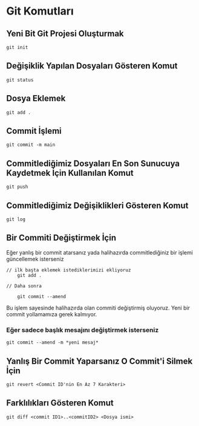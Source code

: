 # Git Komutları

## Yeni Bit Git Projesi Oluşturmak

```
git init
```

## Değişiklik Yapılan Dosyaları Gösteren Komut

```
git status
```

## Dosya Eklemek


```
git add .
```


## Commit İşlemi

```
git commit -m main
```


## Commitlediğimiz Dosyaları En Son Sunucuya Kaydetmek İçin Kullanılan Komut

```
git push
```

## Commitlediğimiz Değişiklikleri Gösteren Komut

```
git log
```

## Bir Commiti Değiştirmek İçin

Eğer yanlış bir commit atarsanız yada halihazırda commitlediğiniz bir işlemi
güncellemek isterseniz

```
// ilk başta eklemek istediklerimizi ekliyoruz
    git add . 

// Daha sonra 

    git commit --amend
```
Bu işlem sayesinde halihazırda olan commiti değiştirmiş oluyoruz. Yeni bir commit yollamamıza 
gerek kalmıyor.

### Eğer sadece başlık mesajını değiştirmek isterseniz

    git commit --amend -m *yeni mesaj*


## Yanlış Bir Commit Yaparsanız O Commit'i Silmek İçin

```
git revert <Commit ID'nin En Az 7 Karakteri>
```

## Farklılıkları Gösteren Komut

```
git diff <commit ID1>..<commitID2> <Dosya ismi>
```
